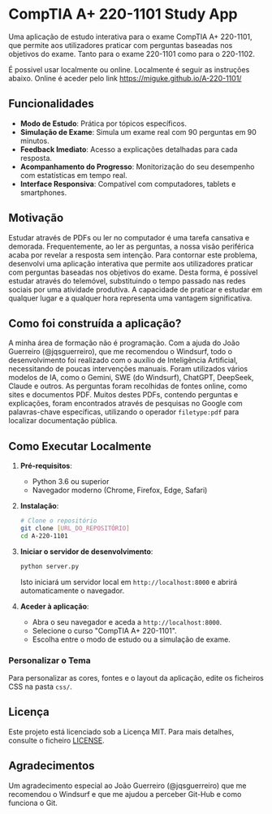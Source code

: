 # CompTIA A+ 220-1101 Study App

Uma aplicação de estudo interativa para o exame CompTIA A+ 220-1101, que permite aos utilizadores praticar com perguntas baseadas nos objetivos do exame. Tanto para o exame 220-1101 como para o 220-1102. 

É possivel usar localmente ou online. Localmente é seguir as instruções abaixo. Online é aceder pelo link https://miguke.github.io/A-220-1101/

## Funcionalidades

- **Modo de Estudo**: Prática por tópicos específicos.
- **Simulação de Exame**: Simula um exame real com 90 perguntas em 90 minutos.
- **Feedback Imediato**: Acesso a explicações detalhadas para cada resposta.
- **Acompanhamento do Progresso**: Monitorização do seu desempenho com estatísticas em tempo real.
- **Interface Responsiva**: Compatível com computadores, tablets e smartphones.

## Motivação

Estudar através de PDFs ou ler no computador é uma tarefa cansativa e demorada. Frequentemente, ao ler as perguntas, a nossa visão periférica acaba por revelar a resposta sem intenção. Para contornar este problema, desenvolvi uma aplicação interativa que permite aos utilizadores praticar com perguntas baseadas nos objetivos do exame. Desta forma, é possível estudar através do telemóvel, substituindo o tempo passado nas redes sociais por uma atividade produtiva. A capacidade de praticar e estudar em qualquer lugar e a qualquer hora representa uma vantagem significativa.

## Como foi construída a aplicação?

A minha área de formação não é programação. Com a ajuda do João Guerreiro (@jqsguerreiro), que me recomendou o Windsurf, todo o desenvolvimento foi realizado com o auxílio de Inteligência Artificial, necessitando de poucas intervenções manuais. Foram utilizados vários modelos de IA, como o Gemini, SWE (do Windsurf), ChatGPT, DeepSeek, Claude e outros.
As perguntas foram recolhidas de fontes online, como sites e documentos PDF. Muitos destes PDFs, contendo perguntas e explicações, foram encontrados através de pesquisas no Google com palavras-chave específicas, utilizando o operador `filetype:pdf` para localizar documentação pública.

## Como Executar Localmente

1. **Pré-requisitos**:
   - Python 3.6 ou superior
   - Navegador moderno (Chrome, Firefox, Edge, Safari)

2. **Instalação**:
   ```bash
   # Clone o repositório
   git clone [URL_DO_REPOSITÓRIO]
   cd A-220-1101
   ```

3. **Iniciar o servidor de desenvolvimento**:
   ```bash
   python server.py
   ```
   Isto iniciará um servidor local em `http://localhost:8000` e abrirá automaticamente o navegador.

4. **Aceder à aplicação**:
   - Abra o seu navegador e aceda a `http://localhost:8000`.
   - Selecione o curso "CompTIA A+ 220-1101".
   - Escolha entre o modo de estudo ou a simulação de exame.


### Personalizar o Tema

Para personalizar as cores, fontes e o layout da aplicação, edite os ficheiros CSS na pasta `css/`.

## Licença

Este projeto está licenciado sob a Licença MIT. Para mais detalhes, consulte o ficheiro [LICENSE](LICENSE).

## Agradecimentos

Um agradecimento especial ao João Guerreiro (@jqsguerreiro) que me recomendou o Windsurf e que me ajudou a perceber Git-Hub e como funciona o Git.
